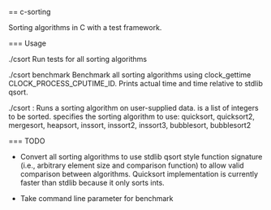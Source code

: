 == c-sorting

Sorting algorithms in C with a test framework.

=== Usage

./csort
Run tests for all sorting algorithms

./csort benchmark
Benchmark all sorting algorithms using clock_gettime
CLOCK_PROCESS_CPUTIME_ID. Prints actual time  and time relative to stdlib
qsort.

./csort <algorithm> <data>: 
Runs a sorting algorithm on user-supplied data. <data> is a list of integers
to be sorted. <algorithm> specifies the sorting algorithm to use: quicksort,
quicksort2, mergesort, heapsort, inssort, inssort2, inssort3, bubblesort,
bubblesort2 


=== TODO
* Convert all sorting algorithms to use stdlib qsort style function signature (i.e., arbitrary element size and comparison function) to allow valid comparison between algorithms. Quicksort implementation is currently faster than stdlib because it only sorts ints.
  
* Take command line parameter for benchmark


